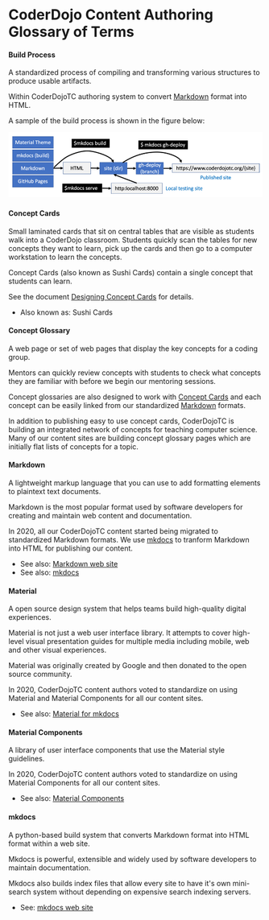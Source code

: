 # CoderDojo Content Authoring Glossary of Terms

#### Build Process
A standardized process of compiling and transforming various structures to produce usable artifacts.

Within CoderDojoTC authoring system to convert [Markdown](#markdown) format into HTML.

A sample of the build process is shown in the figure below:

![Publishing Workflow](../img/publishing-workflow.png)

#### Concept Cards
Small laminated cards that sit on central tables that are visible as students walk into a CoderDojo classroom. Students quickly scan the tables for new concepts they want to learn, pick up the cards and then go to a computer workstation to learn the concepts.

Concept Cards (also known as Sushi Cards) contain a single concept that students can learn.

See the document [Designing Concept Cards](designing-concept-cards.md) for details.

* Also known as: Sushi Cards

#### Concept Glossary
A web page or set of web pages that display the key concepts for a coding group.

Mentors can quickly review concepts with students to check what concepts they are familiar with before we begin our mentoring sessions.

Concept glossaries are also designed to work with [Concept Cards](#concept-cards) and each concept can be easily linked from our standardized [Markdown](#markdown) formats.

In addition to publishing easy to use concept cards, CoderDojoTC is building an integrated network of concepts for teaching computer science.  Many of our content sites are building concept glossary pages which are initially flat lists of concepts for a topic.  

#### Markdown
A lightweight markup language that you can use to add formatting elements to plaintext text documents.

Markdown is the most popular format used by software developers for creating and maintain web content and documentation.

In 2020, all our CoderDojoTC content started being migrated to standardized Markdown formats.  We use [mkdocs](#mkdocs) to tranform Markdown into HTML for publishing our content.

* See also: [Markdown web site](https://www.markdownguide.org/getting-started/)
* See also: [mkdocs](#mkdocs)

#### Material
A open source design system that helps teams build high-quality digital experiences.

Material is not just a web user interface library.  It attempts to cover high-level visual presentation guides for multiple media including mobile, web and other visual experiences.

Material was originally created by Google and then donated to the open source community.

In 2020, CoderDojoTC content authors voted to standardize on using Material and Material Components for all our content sites.

* See also: [Material for mkdocs](https://squidfunk.github.io/mkdocs-material/)

#### Material Components
A library of user interface components that use the Material style guidelines.

In 2020, CoderDojoTC content authors voted to standardize on using Material Components for all our content sites.

* See also: [Material Components](https://material.io/components)

#### mkdocs
A python-based build system that converts Markdown format into HTML format within a web site.

Mkdocs is powerful, extensible and widely used by software developers to maintain documentation.

Mkdocs also builds index files that allow every site to have it's own mini-search system without depending on expensive search indexing servers.

* See: [mkdocs web site](http://mkdocs.org)